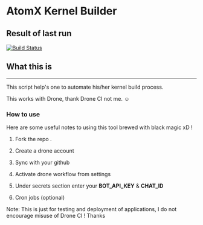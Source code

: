 # AtomX Kernel Builder

## Result of last run ##
[![Build Status](https://cloud.drone.io/api/badges/Divyanshu-Modi/AtomX-build-bot/status.svg?ref=refs/heads/main)](https://cloud.drone.io/Divyanshu-Modi/AtomX-build-bot)

## What this is ##
---------------------------------------------------------------------
This script help's one to automate his/her kernel build process.

This works with Drone, thank Drone CI not me. ☺️

### How to use ###

Here are some useful notes to using this tool brewed with black magic xD !

1. Fork the repo .

2. Create a drone account

3. Sync with your github

4. Activate drone workflow from settings 

5. Under secrets section enter your **BOT_API_KEY** & **CHAT_ID**

6. Cron jobs (optional)
 
Note: This is just for testing and deployment of applications, I do not encourage misuse of Drone CI ! Thanks
